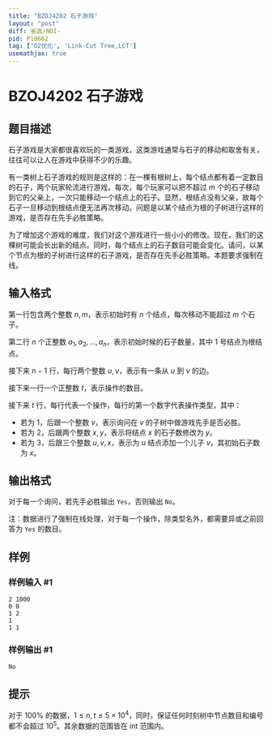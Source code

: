 ```yaml
---
title: "BZOJ4202 石子游戏"
layout: "post"
diff: 省选/NOI-
pid: P10662
tag: ['O2优化', 'Link-Cut Tree,LCT']
usemathjax: true
---
```


# BZOJ4202 石子游戏
## 题目描述

石子游戏是大家都很喜欢玩的一类游戏，这类游戏通常与石子的移动和取舍有关，往往可以让人在游戏中获得不少的乐趣。

有一类树上石子游戏的规则是这样的：在一棵有根树上，每个结点都有着一定数目的石子，两个玩家轮流进行游戏。每次，每个玩家可以把不超过 $m$ 个的石子移动到它的父亲上，一次只能移动一个结点上的石子。显然，根结点没有父亲，故每个石子一旦移动到根结点便无法再次移动。问题是以某个结点为根的子树进行这样的游戏，是否存在先手必胜策略。

为了增加这个游戏的难度，我们对这个游戏进行一些小小的修改。现在，我们的这棵树可能会长出新的结点。同时，每个结点上的石子数目可能会变化。请问，以某个节点为根的子树进行这样的石子游戏，是否存在先手必胜策略。本题要求强制在线。
## 输入格式

第一行包含两个整数 $n,m$，表示初始时有 $n$ 个结点，每次移动不能超过 $m$ 个石子。

第二行 $n$ 个正整数 $a_1,a_2,\dots,a_n$，表示初始时候的石子数量，其中 $1$ 号结点为根结点。

接下来 $n-1$ 行，每行两个整数 $u,v$，表示有一条从 $u$ 到 $v$ 的边。

接下来一行一个正整数 $t$，表示操作的数目。

接下来 $t$ 行，每行代表一个操作，每行的第一个数字代表操作类型，其中：

- 若为 $1$，后跟一个整数 $v$，表示询问在 $v$ 的子树中做游戏先手是否必胜。
- 若为 $2$，后跟两个整数 $x,y$，表示将结点 $x$ 的石子数修改为 $y$。
- 若为 $3$，后跟三个整数 $u,v,x$，表示为 $u$ 结点添加一个儿子 $v$，其初始石子数为 $x$。
## 输出格式

对于每一个询问，若先手必胜输出 `Yes`，否则输出 `No`。

注：数据进行了强制在线处理，对于每一个操作，除类型名外，都需要异或之前回答为 `Yes` 的数目。
## 样例

### 样例输入 #1
```
2 1000
0 0
1 2
1
1 1
```
### 样例输出 #1
```
No
```
## 提示

对于 $100\%$ 的数据，$1\leq n,t\leq 5\times 10^4$，同时，保证任何时刻树中节点数目和编号都不会超过 $10^5$。其余数据的范围皆在 int 范围内。
